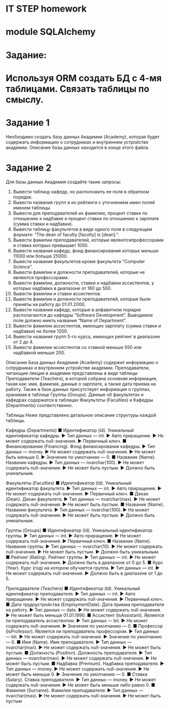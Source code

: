# IT STEP homework

# module SQLAlchemy


# Задание:
# Используя ORM создать БД с 4-мя таблицами. Связать таблицы по смыслу.

# Задание 1
Необходимо создать базу данных Академия (Academy), 
которая будет содержать информацию о сотрудниках и 
внутреннем устройстве академии.
Описание базы данных находится в конце этого файла.

# Задание 2
Для базы данных Академия создайте такие запросы:
1. Вывести таблицу кафедр, но расположить ее поля в обратном порядке.
2. Вывести названия групп и их рейтинги с уточнением имен полей именем таблицы.
3. Вывести для преподавателей их фамилию, процент ставки по отношению к надбавке и процент ставки по отношению к зарплате (сумма ставки и надбавки).
4. Вывести таблицу факультетов в виде одного поля в следующем формате: “The dean of faculty [faculty] is [dean].”.
5. Вывести фамилии преподавателей, которые являютсяпрофессорами и ставка которых превышает 1050.
6. Вывести названия кафедр, фонд финансирования которых меньше 11000 или больше 25000.
7. Вывести названия факультетов кроме факультета “Computer Science”.
8. Вывести фамилии и должности преподавателей, которые не являются профессорами.
9. Вывести фамилии, должности, ставки и надбавки ассистентов, у которых надбавка в диапазоне от 160 до 550.
10. Вывести фамилии и ставки ассистентов.
11. Вывести фамилии и должности преподавателей, которые были приняты на работу до 01.01.2000.
12. Вывести названия кафедр, которые в алфавитном порядке располагаются до кафедры “Software Development”. Выводимое поле должно иметь название “Name of Department”.
13. Вывести фамилии ассистентов, имеющих зарплату (сумма ставки и надбавки) не более 1200.
14. Вывести названия групп 5-го курса, имеющих рейтинг в диапазоне от 2 до 4.
15. Вывести фамилии ассистентов со ставкой меньше 550 или надбавкой меньше 200.

Описание
База данных Академия (Academy) содержит информацию о сотрудниках и внутреннем устройстве академии.
Преподаватели, читающие лекции в академии представлены в виде таблицы Преподаватели (Teachers), в которой 
собрана основная информация, такая как: имя, фамилия, 
данные о зарплате, а также дата приема на работу.
Также в базе данных присутствует информация о 
группах, хранимая в таблице Группы (Groups). Данные об 
факультетах и кафедрах содержатся в таблицах Факультеты (Faculties) и Кафедры (Departments) соответственно.

Таблицы
Ниже представлено детальное описание структуры каждой таблицы.

Кафедры (Departments)
■ Идентификатор (Id). Уникальный идентификатор кафедры.
▶ Тип данных — int.
▶ Авто приращение.
▶ Не может содержать null-значения.
▶ Первичный ключ.
■ Финансирование (Financing). Фонд финансирования кафедры.
▶ Тип данных — money.
▶ Не может содержать null-значения.
▶ Не может быть меньше 0.
▶ Значение по умолчанию — 0.
■ Название (Name). Название кафедры.
▶ Тип данных — nvarchar(100).
▶ Не может содержать null-значения.
▶ Не может быть пустым.
▶ Должно быть уникальным.

Факультеты (Faculties)
■ Идентификатор (Id). Уникальный идентификатор факультета.
▶ Тип данных — int.
▶ Авто приращение.
▶ Не может содержать null-значения.
▶ Первичный ключ.
■ Декан (Dean). Декан факультета.
▶ Тип данных — nvarchar(max).
▶ Не может содержать null-значения.
▶ Не может быть пустым.
■ Название (Name). Название факультета.
▶ Тип данных — nvarchar(100).
▶ Не может содержать null-значения.
▶ Не может быть пустым.
▶ Должно быть уникальным.

Группы (Groups)
■ Идентификатор (Id). Уникальный идентификатор группы.
▶ Тип данных — int.
▶ Авто приращение.
▶ Не может содержать null-значения.
▶ Первичный ключ.
■ Название (Name). Название группы.
▶ Тип данных — nvarchar(10).
▶ Не может содержать null-значения.
▶ Не может быть пустым.
▶ Должно быть уникальным.
■ Рейтинг (Rating). Рейтинг группы.
▶ Тип данных — int.
▶ Не может содержать null-значения.
▶ Должно быть в диапазоне от 0 до 5.
■ Курс (Year). Курс (год) на котором обучается группа.
▶ Тип данных — int.
▶ Не может содержать null-значения.
▶ Должно быть в диапазоне от 1 до 5.

Преподаватели (Teachers)
■ Идентификатор (Id). Уникальный идентификатор преподавателя.
▶ Тип данных — int.
▶ Авто приращение.
▶ Не может содержать null-значения.
▶ Первичный ключ.
■ Дата трудоустройства (EmploymentDate). Дата приема преподавателя на работу.
▶ Тип данных — date.
▶ Не может содержать null-значения.
▶ Не может быть меньше 01.01.1990.
■ Ассистент (IsAssistant). Является ли преподаватель ассистентом.
▶ Тип данных — bit.
▶ Не может содержать null-значения.
▶ Значение по умолчанию — 0.
■ Профессор (IsProfessor). Является ли преподаватель профессором.
▶ Тип данных — bit.
▶ Не может содержать null-значения.
▶ Значение по умолчанию — 0.
■ Имя (Name). Имя преподавателя.
▶ Тип данных — nvarchar(max).
▶ Не может содержать null-значения.
▶ Не может быть пустым.
■ Должность (Position). Должность преподавателя.
▶ Тип данных — nvarchar(max).
▶ Не может содержать null-значения.
▶ Не может быть пустым.
■ Надбавка (Premium). Надбавка преподавателя.
▶ Тип данных — money.
▶ Не может содержать null-значения.
▶ Не может быть меньше 0.
▶ Значение по умолчанию — 0.
■ Ставка (Salary). Ставка преподавателя.
▶ Тип данных — money.
▶ Не может содержать null-значения.
▶ Не может быть меньше либо равно 0.
■ Фамилия (Surname). Фамилия преподавателя.
▶ Тип данных — nvarchar(max).
▶ Не может содержать null-значения.
▶ Не может быть пустым